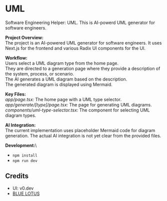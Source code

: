 # UML
Software Engineering Helper: UML. This is AI-powerd UML generator for software engineers.

**Project Overview:**\
The project is an AI-powered UML generator for software engineers. It uses Next.js for the frontend and various Radix UI components for the UI.

**Workflow:**\
Users select a UML diagram type from the home page.\
They are directed to a generation page where they provide a description of the system, process, or scenario.\
The AI generates a UML diagram based on the description.\
The generated diagram is displayed using Mermaid.

**Key Files:**\
*app/page.tsx:* The home page with a UML type selector.\
*app/generate/[type]/page.tsx:* The page for generating UML diagrams.\
*components/uml-type-selector.tsx:* The component for selecting UML diagram types.

**AI Integration:**\
The current implementation uses placeholder Mermaid code for diagram generation. The actual AI integration is not yet clear from the provided files.

**Development:**\
- `npm install`
- `npm run dev`

## Credits
- UI: v0.dev
- [BLUE LOTUS](https:lotuschain.org)